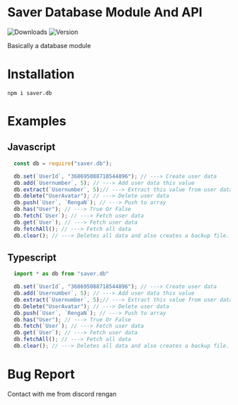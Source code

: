 Saver Database Module And API
=============================
![Downloads](https://img.shields.io/npm/dt/saver.db?color=%230099ff&label=Downloads)
![Version](https://img.shields.io/npm/v/saver.db?color=%230099ff&label=Version)

Basically a database module

#

# Installation

```npm
npm i saver.db
```

#

# Examples
## Javascript
```javascript
  const db = require("saver.db");

  db.set(`UserId`, "368695088718544896"); // ---> Create user data
  db.add(`Usernumber`, 5); // ---> Add user data this value
  db.extract(`Usernumber`, 5);// ---> Extract this value from user data
  db.delete("UserAvatar"); // ---> Delete user data
  db.push(`User`, `RengaN`); // ---> Push to array
  db.has("User"); // ---> True Or False
  db.fetch(`User`); // ---> Fetch user data
  db.get(`User`); // ---> Fetch user data
  db.fetchAll(); // ---> Fetch all data
  db.clear(); // ---> Deletes all data and also creates a backup file.

```
## Typescript
```typescript
  import * as db from "saver.db"

  db.set(`UserId`, "368695088718544896"); // ---> Create user data
  db.add(`Usernumber`, 5); // ---> Add user data this value
  db.extract(`Usernumber`, 5);// ---> Extract this value from user data
  db.Delete("UserAvatar"); // ---> Delete user data
  db.push(`User`, `RengaN`); // ---> Push to array
  db.has("User"); // ---> True Or False
  db.fetch(`User`); // ---> Fetch user data
  db.get(`User`); // ---> Fetch user data
  db.fetchAll(); // ---> Fetch all data
  db.clear(); // ---> Deletes all data and also creates a backup file.
```
#



# Bug Report
Contact with me from discord rengan

